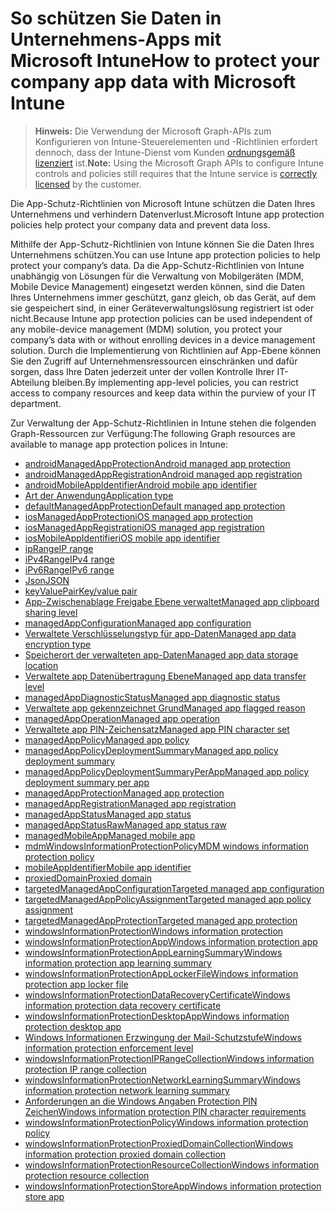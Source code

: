 # <a name="how-to-protect-your-company-app-data-with-microsoft-intune"></a><span data-ttu-id="6659c-101">So schützen Sie Daten in Unternehmens-Apps mit Microsoft Intune</span><span class="sxs-lookup"><span data-stu-id="6659c-101">How to protect your company app data with Microsoft Intune</span></span>

> <span data-ttu-id="6659c-102">**Hinweis:** Die Verwendung der Microsoft Graph-APIs zum Konfigurieren von Intune-Steuerelementen und -Richtlinien erfordert dennoch, dass der Intune-Dienst vom Kunden [ordnungsgemäß lizenziert](https://www.microsoft.com/en-us/cloud-platform/microsoft-intune-pricing) ist.</span><span class="sxs-lookup"><span data-stu-id="6659c-102">**Note:** Using the Microsoft Graph APIs to configure Intune controls and policies still requires that the Intune service is [correctly licensed](https://www.microsoft.com/en-us/cloud-platform/microsoft-intune-pricing) by the customer.</span></span>

<span data-ttu-id="6659c-103">Die App-Schutz-Richtlinien von Microsoft Intune schützen die Daten Ihres Unternehmens und verhindern Datenverlust.</span><span class="sxs-lookup"><span data-stu-id="6659c-103">Microsoft Intune app protection policies help protect your company data and prevent data loss.</span></span>

<span data-ttu-id="6659c-104">Mithilfe der App-Schutz-Richtlinien von Intune können Sie die Daten Ihres Unternehmens schützen.</span><span class="sxs-lookup"><span data-stu-id="6659c-104">You can use Intune app protection policies to help protect your company’s data.</span></span> <span data-ttu-id="6659c-105">Da die App-Schutz-Richtlinien von Intune unabhängig von Lösungen für die Verwaltung von Mobilgeräten (MDM, Mobile Device Management) eingesetzt werden können, sind die Daten Ihres Unternehmens immer geschützt, ganz gleich, ob das Gerät, auf dem sie gespeichert sind, in einer Geräteverwaltungslösung registriert ist oder nicht.</span><span class="sxs-lookup"><span data-stu-id="6659c-105">Because Intune app protection policies can be used independent of any mobile-device management (MDM) solution, you protect your company’s data with or without enrolling devices in a device management solution.</span></span> <span data-ttu-id="6659c-106">Durch die Implementierung von Richtlinien auf App-Ebene können Sie den Zugriff auf Unternehmensressourcen einschränken und dafür sorgen, dass Ihre Daten jederzeit unter der vollen Kontrolle Ihrer IT-Abteilung bleiben.</span><span class="sxs-lookup"><span data-stu-id="6659c-106">By implementing app-level policies, you can restrict access to company resources and keep data within the purview of your IT department.</span></span>

<span data-ttu-id="6659c-107">Zur Verwaltung der App-Schutz-Richtlinien in Intune stehen die folgenden Graph-Ressourcen zur Verfügung:</span><span class="sxs-lookup"><span data-stu-id="6659c-107">The following Graph resources are available to manage app protection polices in Intune:</span></span>  

- [<span data-ttu-id="6659c-108">androidManagedAppProtection</span><span class="sxs-lookup"><span data-stu-id="6659c-108">Android managed app protection</span></span>](intune_mam_androidmanagedappprotection.md)
- [<span data-ttu-id="6659c-109">androidManagedAppRegistration</span><span class="sxs-lookup"><span data-stu-id="6659c-109">Android managed app registration</span></span>](intune_mam_androidmanagedappregistration.md)
- [<span data-ttu-id="6659c-110">androidMobileAppIdentifier</span><span class="sxs-lookup"><span data-stu-id="6659c-110">Android mobile app identifier</span></span>](intune_mam_androidmobileappidentifier.md)
- [<span data-ttu-id="6659c-111">Art der Anwendung</span><span class="sxs-lookup"><span data-stu-id="6659c-111">Application type</span></span>](intune_wip_applicationtype.md)
- [<span data-ttu-id="6659c-112">defaultManagedAppProtection</span><span class="sxs-lookup"><span data-stu-id="6659c-112">Default managed app protection</span></span>](intune_mam_defaultmanagedappprotection.md)
- [<span data-ttu-id="6659c-113">iosManagedAppProtection</span><span class="sxs-lookup"><span data-stu-id="6659c-113">iOS managed app protection</span></span>](intune_mam_iosmanagedappprotection.md)
- [<span data-ttu-id="6659c-114">iosManagedAppRegistration</span><span class="sxs-lookup"><span data-stu-id="6659c-114">iOS managed app registration</span></span>](intune_mam_iosmanagedappregistration.md)
- [<span data-ttu-id="6659c-115">iosMobileAppIdentifier</span><span class="sxs-lookup"><span data-stu-id="6659c-115">iOS mobile app identifier</span></span>](intune_mam_iosmobileappidentifier.md)
- [<span data-ttu-id="6659c-116">ipRange</span><span class="sxs-lookup"><span data-stu-id="6659c-116">IP range</span></span>](intune_mam_iprange.md)
- [<span data-ttu-id="6659c-117">iPv4Range</span><span class="sxs-lookup"><span data-stu-id="6659c-117">IPv4 range</span></span>](intune_mam_ipv4range.md)
- [<span data-ttu-id="6659c-118">iPv6Range</span><span class="sxs-lookup"><span data-stu-id="6659c-118">IPv6 range</span></span>](intune_mam_ipv6range.md)
- [<span data-ttu-id="6659c-119">Json</span><span class="sxs-lookup"><span data-stu-id="6659c-119">JSON</span></span>](intune_mam_json.md)
- [<span data-ttu-id="6659c-120">keyValuePair</span><span class="sxs-lookup"><span data-stu-id="6659c-120">Key/value pair</span></span>](intune_mam_keyvaluepair.md)
- [<span data-ttu-id="6659c-121">App-Zwischenablage Freigabe Ebene verwaltet</span><span class="sxs-lookup"><span data-stu-id="6659c-121">Managed app clipboard sharing level</span></span>](intune_mam_managedappclipboardsharinglevel.md)
- [<span data-ttu-id="6659c-122">managedAppConfiguration</span><span class="sxs-lookup"><span data-stu-id="6659c-122">Managed app configuration</span></span>](intune_mam_managedappconfiguration.md)
- [<span data-ttu-id="6659c-123">Verwaltete Verschlüsselungstyp für app-Daten</span><span class="sxs-lookup"><span data-stu-id="6659c-123">Managed app data encryption type</span></span>](intune_mam_managedappdataencryptiontype.md)
- [<span data-ttu-id="6659c-124">Speicherort der verwalteten app-Daten</span><span class="sxs-lookup"><span data-stu-id="6659c-124">Managed app data storage location</span></span>](intune_mam_managedappdatastoragelocation.md)
- [<span data-ttu-id="6659c-125">Verwaltete app Datenübertragung Ebene</span><span class="sxs-lookup"><span data-stu-id="6659c-125">Managed app data transfer level</span></span>](intune_mam_managedappdatatransferlevel.md)
- [<span data-ttu-id="6659c-126">managedAppDiagnosticStatus</span><span class="sxs-lookup"><span data-stu-id="6659c-126">Managed app diagnostic status</span></span>](intune_mam_managedappdiagnosticstatus.md)
- [<span data-ttu-id="6659c-127">Verwaltete app gekennzeichnet Grund</span><span class="sxs-lookup"><span data-stu-id="6659c-127">Managed app flagged reason</span></span>](intune_mam_managedappflaggedreason.md)
- [<span data-ttu-id="6659c-128">managedAppOperation</span><span class="sxs-lookup"><span data-stu-id="6659c-128">Managed app operation</span></span>](intune_mam_managedappoperation.md)
- [<span data-ttu-id="6659c-129">Verwaltete app PIN-Zeichensatz</span><span class="sxs-lookup"><span data-stu-id="6659c-129">Managed app PIN character set</span></span>](intune_mam_managedapppincharacterset.md)
- [<span data-ttu-id="6659c-130">managedAppPolicy</span><span class="sxs-lookup"><span data-stu-id="6659c-130">Managed app policy</span></span>](intune_mam_managedapppolicy.md)
- [<span data-ttu-id="6659c-131">managedAppPolicyDeploymentSummary</span><span class="sxs-lookup"><span data-stu-id="6659c-131">Managed app policy deployment summary</span></span>](intune_mam_managedapppolicydeploymentsummary.md)
- [<span data-ttu-id="6659c-132">managedAppPolicyDeploymentSummaryPerApp</span><span class="sxs-lookup"><span data-stu-id="6659c-132">Managed app policy deployment summary per app</span></span>](intune_mam_managedapppolicydeploymentsummaryperapp.md)
- [<span data-ttu-id="6659c-133">managedAppProtection</span><span class="sxs-lookup"><span data-stu-id="6659c-133">Managed app protection</span></span>](intune_mam_managedappprotection.md)
- [<span data-ttu-id="6659c-134">managedAppRegistration</span><span class="sxs-lookup"><span data-stu-id="6659c-134">Managed app registration</span></span>](intune_mam_managedappregistration.md)
- [<span data-ttu-id="6659c-135">managedAppStatus</span><span class="sxs-lookup"><span data-stu-id="6659c-135">Managed app status</span></span>](intune_mam_managedappstatus.md)
- [<span data-ttu-id="6659c-136">managedAppStatusRaw</span><span class="sxs-lookup"><span data-stu-id="6659c-136">Managed app status raw</span></span>](intune_mam_managedappstatusraw.md)
- [<span data-ttu-id="6659c-137">managedMobileApp</span><span class="sxs-lookup"><span data-stu-id="6659c-137">Managed mobile app</span></span>](intune_mam_managedmobileapp.md)
- [<span data-ttu-id="6659c-138">mdmWindowsInformationProtectionPolicy</span><span class="sxs-lookup"><span data-stu-id="6659c-138">MDM windows information protection policy</span></span>](intune_mam_mdmwindowsinformationprotectionpolicy.md)
- [<span data-ttu-id="6659c-139">mobileAppIdentifier</span><span class="sxs-lookup"><span data-stu-id="6659c-139">Mobile app identifier</span></span>](intune_mam_mobileappidentifier.md)
- [<span data-ttu-id="6659c-140">proxiedDomain</span><span class="sxs-lookup"><span data-stu-id="6659c-140">Proxied domain</span></span>](intune_mam_proxieddomain.md)
- [<span data-ttu-id="6659c-141">targetedManagedAppConfiguration</span><span class="sxs-lookup"><span data-stu-id="6659c-141">Targeted managed app configuration</span></span>](intune_mam_targetedmanagedappconfiguration.md)
- [<span data-ttu-id="6659c-142">targetedManagedAppPolicyAssignment</span><span class="sxs-lookup"><span data-stu-id="6659c-142">Targeted managed app policy assignment</span></span>](intune_mam_targetedmanagedapppolicyassignment.md)
- [<span data-ttu-id="6659c-143">targetedManagedAppProtection</span><span class="sxs-lookup"><span data-stu-id="6659c-143">Targeted managed app protection</span></span>](intune_mam_targetedmanagedappprotection.md)
- [<span data-ttu-id="6659c-144">windowsInformationProtection</span><span class="sxs-lookup"><span data-stu-id="6659c-144">Windows information protection</span></span>](intune_mam_windowsinformationprotection.md)
- [<span data-ttu-id="6659c-145">windowsInformationProtectionApp</span><span class="sxs-lookup"><span data-stu-id="6659c-145">Windows information protection app</span></span>](intune_mam_windowsinformationprotectionapp.md)
- [<span data-ttu-id="6659c-146">windowsInformationProtectionAppLearningSummary</span><span class="sxs-lookup"><span data-stu-id="6659c-146">Windows information protection app learning summary</span></span>](intune_wip_windowsinformationprotectionapplearningsummary.md)
- [<span data-ttu-id="6659c-147">windowsInformationProtectionAppLockerFile</span><span class="sxs-lookup"><span data-stu-id="6659c-147">Windows information protection app locker file</span></span>](intune_mam_windowsinformationprotectionapplockerfile.md)
- [<span data-ttu-id="6659c-148">windowsInformationProtectionDataRecoveryCertificate</span><span class="sxs-lookup"><span data-stu-id="6659c-148">Windows information protection data recovery certificate</span></span>](intune_mam_windowsinformationprotectiondatarecoverycertificate.md)
- [<span data-ttu-id="6659c-149">windowsInformationProtectionDesktopApp</span><span class="sxs-lookup"><span data-stu-id="6659c-149">Windows information protection desktop app</span></span>](intune_mam_windowsinformationprotectiondesktopapp.md)
- [<span data-ttu-id="6659c-150">Windows Informationen Erzwingung der Mail-Schutzstufe</span><span class="sxs-lookup"><span data-stu-id="6659c-150">Windows information protection enforcement level</span></span>](intune_mam_windowsinformationprotectionenforcementlevel.md)
- [<span data-ttu-id="6659c-151">windowsInformationProtectionIPRangeCollection</span><span class="sxs-lookup"><span data-stu-id="6659c-151">Windows information protection IP range collection</span></span>](intune_mam_windowsinformationprotectioniprangecollection.md)
- [<span data-ttu-id="6659c-152">windowsInformationProtectionNetworkLearningSummary</span><span class="sxs-lookup"><span data-stu-id="6659c-152">Windows information protection network learning summary</span></span>](intune_wip_windowsinformationprotectionnetworklearningsummary.md)
- [<span data-ttu-id="6659c-153">Anforderungen an die Windows Angaben Protection PIN Zeichen</span><span class="sxs-lookup"><span data-stu-id="6659c-153">Windows information protection PIN character requirements</span></span>](intune_mam_windowsinformationprotectionpincharacterrequirements.md)
- [<span data-ttu-id="6659c-154">windowsInformationProtectionPolicy</span><span class="sxs-lookup"><span data-stu-id="6659c-154">Windows information protection policy</span></span>](intune_mam_windowsinformationprotectionpolicy.md)
- [<span data-ttu-id="6659c-155">windowsInformationProtectionProxiedDomainCollection</span><span class="sxs-lookup"><span data-stu-id="6659c-155">Windows information protection proxied domain collection</span></span>](intune_mam_windowsinformationprotectionproxieddomaincollection.md)
- [<span data-ttu-id="6659c-156">windowsInformationProtectionResourceCollection</span><span class="sxs-lookup"><span data-stu-id="6659c-156">Windows information protection resource collection</span></span>](intune_mam_windowsinformationprotectionresourcecollection.md)
- [<span data-ttu-id="6659c-157">windowsInformationProtectionStoreApp</span><span class="sxs-lookup"><span data-stu-id="6659c-157">Windows information protection store app</span></span>](intune_mam_windowsinformationprotectionstoreapp.md)

